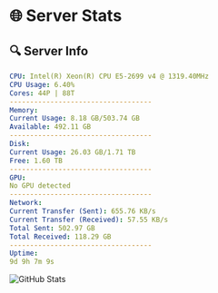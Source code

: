 # 🌐 Server Stats
## 🔍 Server Info
```yaml
CPU: Intel(R) Xeon(R) CPU E5-2699 v4 @ 1319.40MHz
CPU Usage: 6.40%
Cores: 44P | 88T
-----------------------------------
Memory:
Current Usage: 8.18 GB/503.74 GB
Available: 492.11 GB
-----------------------------------
Disk:
Current Usage: 26.03 GB/1.71 TB
Free: 1.60 TB
-----------------------------------
GPU:
No GPU detected
-----------------------------------
Network:
Current Transfer (Sent): 655.76 KB/s
Current Transfer (Received): 57.55 KB/s
Total Sent: 502.97 GB
Total Received: 118.29 GB
-----------------------------------
Uptime:
9d 9h 7m 9s
```
![GitHub Stats](https://img.shields.io/badge/Updated-2025-04-29_02:15:57-blue)